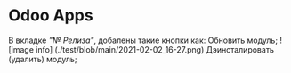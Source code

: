 # Odoo Apps


В вкладке *"№ Релиза"*, добалены такие кнопки как:
Обновить модуль;
 ! [image info] (./test/blob/main/2021-02-02_16-27.png)
 Дэинсталировать (удалить) модуль;
 
